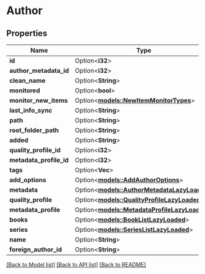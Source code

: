 # Author

## Properties

Name | Type | Description | Notes
------------ | ------------- | ------------- | -------------
**id** | Option<**i32**> |  | [optional]
**author_metadata_id** | Option<**i32**> |  | [optional]
**clean_name** | Option<**String**> |  | [optional]
**monitored** | Option<**bool**> |  | [optional]
**monitor_new_items** | Option<[**models::NewItemMonitorTypes**](NewItemMonitorTypes.md)> |  | [optional]
**last_info_sync** | Option<**String**> |  | [optional]
**path** | Option<**String**> |  | [optional]
**root_folder_path** | Option<**String**> |  | [optional]
**added** | Option<**String**> |  | [optional]
**quality_profile_id** | Option<**i32**> |  | [optional]
**metadata_profile_id** | Option<**i32**> |  | [optional]
**tags** | Option<**Vec<i32>**> |  | [optional]
**add_options** | Option<[**models::AddAuthorOptions**](AddAuthorOptions.md)> |  | [optional]
**metadata** | Option<[**models::AuthorMetadataLazyLoaded**](AuthorMetadataLazyLoaded.md)> |  | [optional]
**quality_profile** | Option<[**models::QualityProfileLazyLoaded**](QualityProfileLazyLoaded.md)> |  | [optional]
**metadata_profile** | Option<[**models::MetadataProfileLazyLoaded**](MetadataProfileLazyLoaded.md)> |  | [optional]
**books** | Option<[**models::BookListLazyLoaded**](BookListLazyLoaded.md)> |  | [optional]
**series** | Option<[**models::SeriesListLazyLoaded**](SeriesListLazyLoaded.md)> |  | [optional]
**name** | Option<**String**> |  | [optional]
**foreign_author_id** | Option<**String**> |  | [optional]

[[Back to Model list]](../README.md#documentation-for-models) [[Back to API list]](../README.md#documentation-for-api-endpoints) [[Back to README]](../README.md)


